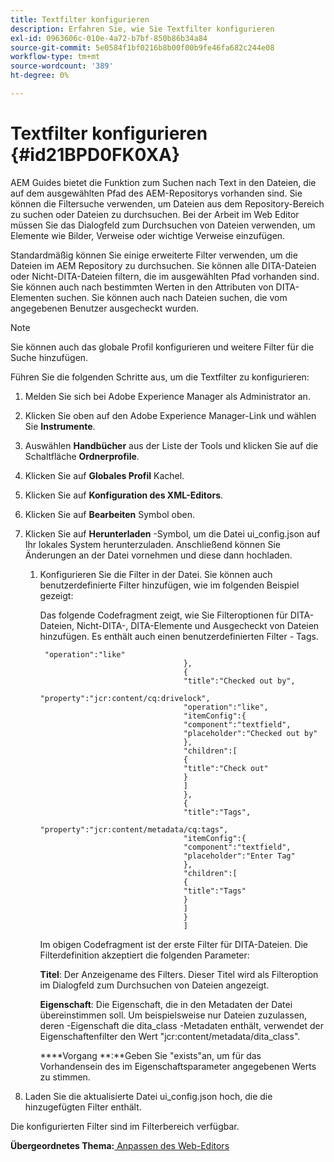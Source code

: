```yaml
---
title: Textfilter konfigurieren
description: Erfahren Sie, wie Sie Textfilter konfigurieren
exl-id: 0963606c-010e-4a72-b7bf-850b86b34a84
source-git-commit: 5e0584f1bf0216b8b00f00b9fe46fa682c244e08
workflow-type: tm+mt
source-wordcount: '389'
ht-degree: 0%

---
```


# Textfilter konfigurieren {#id21BPD0FK0XA}

AEM Guides bietet die Funktion zum Suchen nach Text in den Dateien, die auf dem ausgewählten Pfad des AEM-Repositorys vorhanden sind. Sie können die Filtersuche verwenden, um Dateien aus dem Repository-Bereich zu suchen oder Dateien zu durchsuchen. Bei der Arbeit im Web Editor müssen Sie das Dialogfeld zum Durchsuchen von Dateien verwenden, um Elemente wie Bilder, Verweise oder wichtige Verweise einzufügen.

Standardmäßig können Sie einige erweiterte Filter verwenden, um die Dateien im AEM Repository zu durchsuchen. Sie können alle DITA-Dateien oder Nicht-DITA-Dateien filtern, die im ausgewählten Pfad vorhanden sind. Sie können auch nach bestimmten Werten in den Attributen von DITA-Elementen suchen. Sie können auch nach Dateien suchen, die vom angegebenen Benutzer ausgecheckt wurden.

>[!NOTE]
>
> Sie können auch das globale Profil konfigurieren und weitere Filter für die Suche hinzufügen.

Führen Sie die folgenden Schritte aus, um die Textfilter zu konfigurieren:

1. Melden Sie sich bei Adobe Experience Manager als Administrator an.
1. Klicken Sie oben auf den Adobe Experience Manager-Link und wählen Sie **Instrumente**.
1. Auswählen **Handbücher** aus der Liste der Tools und klicken Sie auf die Schaltfläche **Ordnerprofile**.
1. Klicken Sie auf **Globales Profil** Kachel.
1. Klicken Sie auf **Konfiguration des XML-Editors**.
1. Klicken Sie auf **Bearbeiten** Symbol oben.
1. Klicken Sie auf **Herunterladen** -Symbol, um die Datei ui\_config.json auf Ihr lokales System herunterzuladen. Anschließend können Sie Änderungen an der Datei vornehmen und diese dann hochladen.
   1. Konfigurieren Sie die Filter in der Datei. Sie können auch benutzerdefinierte Filter hinzufügen, wie im folgenden Beispiel gezeigt:

      Das folgende Codefragment zeigt, wie Sie Filteroptionen für DITA-Dateien, Nicht-DITA-, DITA-Elemente und Ausgecheckt von Dateien hinzufügen. Es enthält auch einen benutzerdefinierten Filter - Tags.

      ```
       "operation":"like"
                                      },
                                      {
                                      "title":"Checked out by",
                                      "property":"jcr:content/cq:drivelock",
                                      "operation":"like",
                                      "itemConfig":{
                                      "component":"textfield",
                                      "placeholder":"Checked out by"
                                      },
                                      "children":[
                                      {
                                      "title":"Check out"
                                      }
                                      ]
                                      },
                                      {
                                      "title":"Tags",
                                      "property":"jcr:content/metadata/cq:tags",
                                      "itemConfig":{
                                      "component":"textfield",
                                      "placeholder":"Enter Tag"
                                      },
                                      "children":[
                                      {
                                      "title":"Tags"
                                      }
                                      ]
                                      }
                                      ]
      ```

      Im obigen Codefragment ist der erste Filter für DITA-Dateien. Die Filterdefinition akzeptiert die folgenden Parameter:

      ****Titel****: Der Anzeigename des Filters. Dieser Titel wird als Filteroption im Dialogfeld zum Durchsuchen von Dateien angezeigt.

      ****Eigenschaft****: Die Eigenschaft, die in den Metadaten der Datei übereinstimmen soll. Um beispielsweise nur Dateien zuzulassen, deren -Eigenschaft die dita\_class -Metadaten enthält, verwendet der Eigenschaftenfilter den Wert &quot;jcr:content/metadata/dita\_class&quot;.

      ****Vorgang **:**Geben Sie &quot;exists&quot;an, um für das Vorhandensein des im Eigenschaftsparameter angegebenen Werts zu stimmen.

1. Laden Sie die aktualisierte Datei ui\_config.json hoch, die die hinzugefügten Filter enthält.

Die konfigurierten Filter sind im Filterbereich verfügbar.

**Übergeordnetes Thema:**[ Anpassen des Web-Editors](conf-web-editor.md)
